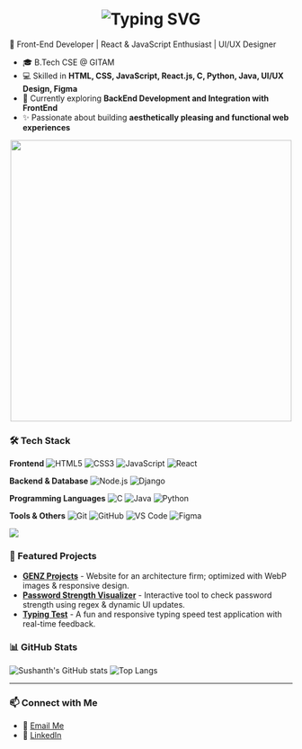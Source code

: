 <h1 align="center">
<img src="https://readme-typing-svg.herokuapp.com?font=Fira+Code&pause=1000&color=36BCF7&width=435&lines=Hi+%F0%9F%91%8B%2C+I'm+Sushanth;Front-End+Developer;React+%7C+JavaScript+%7C+UI%2FUX+Enthusiast" alt="Typing SVG" />
</h1>

🚀 Front-End Developer | React & JavaScript Enthusiast | UI/UX Designer

- 🎓 B.Tech CSE @ GITAM
- 💻 Skilled in **HTML, CSS, JavaScript, React.js, C, Python, Java, UI/UX Design, Figma**
- 🌱 Currently exploring **BackEnd Development and Integration with FrontEnd**
- ✨ Passionate about building **aesthetically pleasing and functional web experiences**

<p align="center">
<img src="https://raw.githubusercontent.com/rodrigograca31/rodrigograca31/master/assets/animated-flame-bar.gif" width="500" />
</p>

### 🛠️ Tech Stack

**Frontend**
![HTML5](https://img.shields.io/badge/HTML5-E34F26?logo=html5&logoColor=white)
![CSS3](https://img.shields.io/badge/CSS3-1572B6?logo=css3&logoColor=white)
![JavaScript](https://img.shields.io/badge/JavaScript-F7DF1E?logo=javascript&logoColor=black)
![React](https://img.shields.io/badge/React-20232A?logo=react&logoColor=61DAFB)

**Backend & Database**
![Node.js](https://img.shields.io/badge/Node.js-43853D?logo=node.js&logoColor=white)
![Django](https://img.shields.io/badge/Django-000000?logo=django&logoColor=white)

**Programming Languages**
![C](https://img.shields.io/badge/C-00599C?logo=c&logoColor=white)
![Java](https://img.shields.io/badge/Java-007396?logo=java&logoColor=white)
![Python](https://img.shields.io/badge/Python-3776AB?logo=python&logoColor=white)

**Tools & Others**
![Git](https://img.shields.io/badge/Git-F05032?logo=git&logoColor=white)
![GitHub](https://img.shields.io/badge/GitHub-181717?logo=github&logoColor=white)
![VS Code](https://img.shields.io/badge/VS_Code-0078D4?logo=visual-studio-code&logoColor=white)
![Figma](https://img.shields.io/badge/Figma-F24E1E?logo=figma&logoColor=white)

<img src="https://capsule-render.vercel.app/api?type=waving&color=0:36BCF7,100:9A36F7&height=120&section=footer" />

### 🌟 Featured Projects
- **[GENZ Projects](https://p-sushanth.github.io/GENZ-Projects/)** - Website for an architecture firm; optimized with WebP images & responsive design.
- **[Password Strength Visualizer](https://p-sushanth.github.io/Password-Strength-Visualizer/)** - Interactive tool to check password strength using regex & dynamic UI updates.
- **[Typing Test](https://p-sushanth.github.io/Typing-Test/)** - A fun and responsive typing speed test application with real-time feedback.

### 📊 GitHub Stats
![Sushanth's GitHub stats](https://github-readme-stats.vercel.app/api?username=P-Sushanth&show_icons=true&theme=radical)
![Top Langs](https://github-readme-stats.vercel.app/api/top-langs/?username=P-Sushanth&layout=compact&theme=radical)

---

### 📫 Connect with Me
- 📧 [Email Me](https://mail.google.com/mail/?view=cm&to=popurisushanth@gmail.com)
- 💼 [LinkedIn](https://www.linkedin.com/in/p-sushanth-a04587312/)
